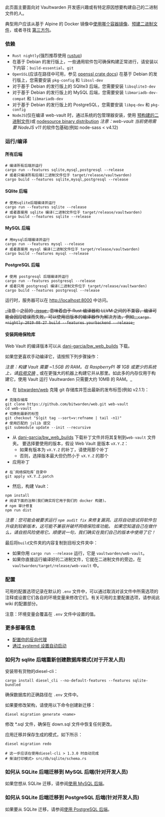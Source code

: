 
此页面主要面向对 Vaultwarden 开发感兴趣或有特定原因想要构建自己的二进制文件的人。

典型用户应该从基于 Alpine 的 Docker 镜像中[使用哪个容器镜像](Which-container-image-to-use)、[预建二进制文件](Pre-built-binaries)，或者寻找 [第三方包](Third-party-packages)。

### 依赖

* `Rust nightly`(强烈推荐使用 [rustup](https://rustup.rs))
* 在基于 Debian 的发行版上，一些通用软件包可确保构建正常进行，请安装以下内容：`build-essential`、`git`
* `OpenSSL`(应该在路径中可用，参见 [openssl crate docs](https://docs.rs/openssl/0.10.16/openssl/#automatic)) 在基于 Debian 的发行版上，您需要安装 `pkg-config` 和 `libssl-dev`
* 对于基于 Debian 的发行版上的 SQlite3 后端，您需要安装 `libsqlite3-dev`
* 对于基于 Debian 的发行版上的 MySQL 后端，您需要安装 `libmariadb-dev-compat` 和 `libmariadb-dev`
* 对于基于 Debian 的发行版上的 PostgreSQL，您需要安装 `libpq-dev` 和 `pkg-config`
* `NodeJS`(仅在编译 web-vault 时，通过系统的包管理器安装，使用 [预构建的二进制文件](https://nodejs.org/en/download/))或 [nodesource binary distribution](https://github.com/nodesource/distributions) _注意：web-vault 当前使用需要 NodeJS v11_ 的软件包基础(例如 node-sass < v4.12)

### 运行/编译

#### 所有后端

```
# 编译所有后端并运行
cargo run --features sqlite,mysql,postgresql --release
# 或者只编译所有后端(二进制文件位于 target/release/vaultwarden)
cargo build --features sqlite,mysql,postgresql --release
```

#### SQlite 后端

```
# 使用sqlite后端编译并运行
cargo run --features sqlite --release
# 或者直接用 sqlite 编译(二进制文件位于 target/release/vaultwarden)
cargo build --features sqlite --release
```

#### MySQL 后端

```
# 用mysql后端编译并运行
cargo run --features mysql --release
# 或者直接用 mysql 编译(二进制文件位于 target/release/vaultwarden)
cargo build --features mysql --release
```

#### PostgreSQL 后端

```
# 使用 postgresql 后端编译并运行
cargo run --features postgresql --release
# 或者只用 postgresql 编译(二进制文件位于 target/release/vaultwarden)
cargo build --features postgresql --release
```

运行时，服务器可以在 [http://localhost:8000](http://localhost:8000) 中访问。

~~_注意：之前的 _~~[~~_issue_~~](https://github.com/rust-lang/rust/issues/62896)~~_ 意味着由于 Rust 编译器和 LLVM 之间的不兼容，编译可能会因段错误而失败。可以使用旧版本的编译器作为解决方法，例如__`cargo +nightly-2019-08-27 build --features yourbackend --release`_~~

#### 安装网络保险库

Web Vault 的编译版本可以从 [dani-garcia/bw_web_builds](https://github.com/dani-garcia/bw_web_builds/releases) 下载。

如果您更喜欢手动编译它，请按照下列步骤操作：

_注意：构建 Vault 需要 ~1.5GB 的 RAM。在 RaspberryPI 等 1GB 或更少的系统上，请_[_启用交换_](https://www.tecmint.com/create-a-linux-swap-file/) _ 或在更强大的机器上构建它并从那里。如此多的内存仅用于构建它，使用 Vault 运行 Vaultwarden 只需要大约 10MB 的 RAM。_

* 在 [bitwarden/web](https://github.com/bitwarden/web) 克隆 git 存储库并签出最新的发布标签(例如 v2.1.1)：

```
# 克隆存储库
git clone https://github.com/bitwarden/web.git web-vault
cd web-vault
# 切换到最新的标签
git checkout "$(git tag --sort=v:refname | tail -n1)"
# 使用匹配的 jslib 提交
git submodule update --init --recursive
```

* 从 [dani-garcia/bw_web_builds](https://github.com/dani-garcia/bw_web_builds/tree/master/patches) 下载补丁文件并将其复制到`web-vault` 文件夹。 要选择要使用的版本，假设 Web Vault 是版本 `vX.Y.Z`：
  * 如果有版本为 `vX.Y.Z` 的补丁，请使用那个补丁
  * 否则，选择版本最大但仍然小于 `vX.Y.Z` 的那个
* 应用补丁

```
# 在`网络保险库`目录中
git apply vX.Y.Z.patch
```

* 然后，构建 Vault：

```
npm install
# 阅读下面的注释(我们确实将它用于我们的 docker 构建)。
# npm 审计修复
npm run dist
```

_注意：您可能会被要求运行 `npm audit fix` 来修复漏洞。这将自动尝试将软件包升级到较新版本，这可能不兼容并破坏网络保险库功能。 如果您知道自己在做什么，请自担风险使用它。顺便说一句，我们确实在我们自己的版本中使用了它！_

最后将`build`文件夹的内容复制到目标文件夹中：

* 如果你用 `cargo run --release` 运行，它是 `vaultwarden/web-vault`。
* 如果你直接运行编译好的二进制文件，它就在二进制文件的旁边，在 `vaultwarden/target/release/web-vault` 中。

### 配置

可用的配置选项记录在默认的 `.env` 文件中，可以通过取消对该文件中所需选项的注释或设置它们各自的环境变量来修改它们。有关可用的主要配置选项，请参阅此 wiki 的配置部分。

注意：环境变量会覆盖在 `.env` 文件中设置的值。

### 更多部署信息

* [配置你的反向代理](https://github.com/dani-garcia/vaultwarden/wiki/Proxy-examples)
* [通过 systemd 设置自动启动](https://github.com/dani-garcia/vaultwarden/wiki/Setup-as-a-systemd-service)

### 如何为 sqlite 后端重新创建数据库模式(对于开发人员)

安装带有货物的diesel-cli：

```
cargo install diesel_cli --no-default-features --features sqlite-bundled
```

确保数据库的正确路径在 `.env` 文件中。

如果要修改架构，请使用以下命令创建新迁移：

```
diesel migration generate <name>
```

修改 *.sql 文件，确保在 down.sql 文件中恢复任何更改。

应用迁移并保存生成的模式，如下所示：

```
diesel migration redo

# 这一步应该在使用diesel-cli > 1.3.0 时自动完成
# 柴油打印模式> src/db/sqlite/schema.rs
```

### 如何从 SQLite 后端迁移到 MySQL 后端(针对开发人员)

如果您想从 SQLite 迁移，请参阅[使用 MySQL 后端](https://github.com/dani-garcia/vaultwarden/wiki/Using-the-MySQL-Backend)。

### 如何从 SQLite 后端迁移到 PostgreSQL 后端(针对开发人员)

如果要从 SQLite 迁移，请参阅[使用 PostgreSQL 后端](https://github.com/dani-garcia/vaultwarden/wiki/Using-the-PostgreSQL-Backend)。
